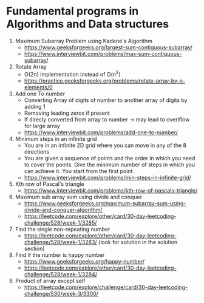 # Fundamental programs in Algorithms and Data structures

1. Maximum Subarray Problem using Kadene's Algorithm 
    * https://www.geeksforgeeks.org/largest-sum-contiguous-subarray/
    * https://www.interviewbit.com/problems/max-sum-contiguous-subarray/
2. Rotate Array
    * O(2n) implementation instead of O(n<sup>2</sup>)
    * https://practice.geeksforgeeks.org/problems/rotate-array-by-n-elements/0
3. Add one To number
    * Converting Array of digits of number to another array of digits by adding 1
    * Removing leading zeros if present
    * If direcly converted from array to number -> may lead to overlflow for large array
    * https://www.interviewbit.com/problems/add-one-to-number/
4. Minimum steps in an infinite grid
    * You are in an infinite 2D grid where you can move in any of the 8 directions
    * You are given a sequence of points and the order in which you need to cover the       points. Give the minimum number of steps in which you can achieve it. You start from the first point.
    * https://www.interviewbit.com/problems/min-steps-in-infinite-grid/ 
5. Kth row of Pascal's triangle
    * https://www.interviewbit.com/problems/kth-row-of-pascals-triangle/
6. Maximum sub array sum using divide and conquer
    * https://www.geeksforgeeks.org/maximum-subarray-sum-using-divide-and-conquer-algorithm/
    * https://leetcode.com/explore/other/card/30-day-leetcoding-challenge/528/week-1/3285/
7. Find the single non-repeating number
    * https://leetcode.com/explore/other/card/30-day-leetcoding-challenge/528/week-1/3283/
    (look for solution in the solution section)
8. Find if the number is happy number
    * https://www.geeksforgeeks.org/happy-number/
    * https://leetcode.com/explore/other/card/30-day-leetcoding-challenge/528/week-1/3284/
9. Product of array except self
    * https://leetcode.com/explore/challenge/card/30-day-leetcoding-challenge/530/week-3/3300/